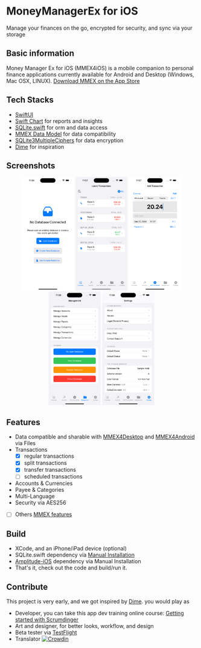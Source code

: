 # MoneyManagerEx for iOS
Manage your finances on the go, encrypted for security, and sync via your storage

## Basic information
Money Manager Ex for iOS (MMEX4iOS) is a mobile companion to personal finance applications currently available for Android and Desktop (Windows, Mac OSX, LINUX).
[Download MMEX on the App Store](https://apps.apple.com/us/app/money-manager-ex/id6683300571)

## Tech Stacks
- [SwiftUI](https://developer.apple.com/xcode/swiftui/)
- [Swift Chart](https://developer.apple.com/documentation/charts) for reports and insights
- [SQLite.swift](https://github.com/stephencelis/SQLite.swift) for orm and data access
- [MMEX Data Model](https://github.com/moneymanagerex/database) for data compatibility
- [SQLite3MultipleCiphers](https://github.com/utelle/SQLite3MultipleCiphers) for data encryption
- [Dime](https://github.com/rarfell/dimeApp) for inspiration

## Screenshots

<p align="center">
  <img src="./Screenshots/iPhone15ProMax_start.png" height="300" />
  <img src="./Screenshots/iPhone15ProMax_landing.png" height="300" />
  <img src="./Screenshots/iPhone15ProMax_editTxn.png" height="300" />
  <img src="./Screenshots/iPhone15ProMax_mgmt.png" height="300" />
  <img src="./Screenshots/iPhone15ProMax_settings.png" height="300" />
</p>

## Features
- Data compatible and sharable with [MMEX4Desktop](https://github.com/moneymanagerex/moneymanagerex) and [MMEX4Android](https://github.com/moneymanagerex/android-money-manager-ex/) via Files
- Transactions
  - [X] regular transactions
  - [X] split transactions
  - [X] transfer transactions
  - [ ] scheduled transactions
- Accounts & Currencies
- Payee & Categories
- Multi-Language
- Security via AES256
- [ ] Others [MMEX features](https://moneymanagerex.org/)

## Build
- XCode, and an iPhone/iPad device (optional)
- SQLite.swift dependency via [Manual Installation](https://github.com/stephencelis/SQLite.swift?tab=readme-ov-file#manual)
- [Amplitude-iOS](https://github.com/amplitude/Amplitude-iOS) dependency via Manual Installation
- That's it, check out the code and build/run it.

## Contribute
This project is very early, and we got inspired by [Dime](https://github.com/rarfell/dimeApp). you would play as
- Developer, you can take this app dev training online course: [Getting started with Scrumdinger](https://developer.apple.com/tutorials/app-dev-training/getting-started-with-scrumdinger)
- Art and designer, for better looks, workflow, and design
- Beta tester via [TestFlight](https://testflight.apple.com/join/SYakQaAv)
- Translator [![Crowdin](https://badges.crowdin.net/iosmmex/localized.svg)](https://crowdin.com/project/iosmmex)
